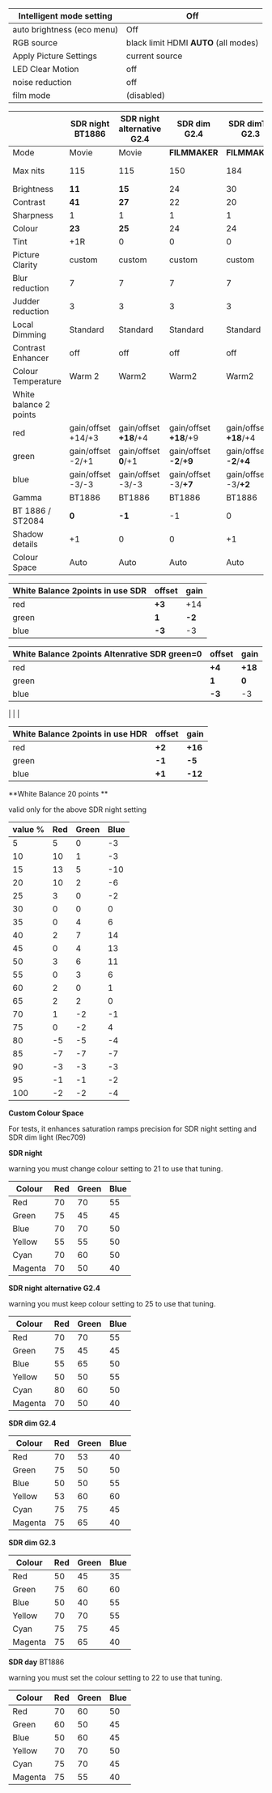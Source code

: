 | Intelligent mode setting   | Off                                     |
| -------------------------- | --------------------------------------- |
| auto brightness (eco menu) | Off                                     |
| RGB source                 | black limit  HDMI  **AUTO** (all modes) |
| Apply Picture Settings     | current source                          |
| LED Clear Motion           | off                                     |
| noise reduction            | off                                     |
| film mode                  | (disabled)                              |


|                        | SDR night BT1886   | SDR night   alternative  G2.4 | SDR dim G2.4              | SDR dimTV G2.3            | SDR day BT1886         | SDR day luminous G2.2  | SDR day live/game/sport | HDR film night       | HDR  film day Maximum | HDR film day/dim     | SDR PS4 day gaming     |
| ---------------------- | ------------------ | ----------------------------- | ------------------------- | ------------------------- | ---------------------- | ---------------------- | ----------------------- | -------------------- | --------------------- | -------------------- | ---------------------- |
| Mode                   | Movie              | Movie                         | **FILMMAKER**             | **FILMMAKER**             | **FILMMAKER**/standard | standard               | **Natural**             | Movie                | **FILMMAKER**         | **FILMMAKER**        | standard               |
| Max nits               | 115                | 115                           | 150                       | 184                       | 226                    | 276                    | x                       | 50%/100% **100/450** | 50%/100% **254/1016** | 50%/100% **195/854** | x                      |
| Brightness             | **11**             | **15**                        | 24                        | 30                        | 27                     | 35                     | 40                      | **24**               | **50**                | **44**               | 35                     |
| Contrast               | **41**             | **27**                        | 22                        | 20                        | **41**                 | **41**                 | 20                      | **26**               | **38**                | **33**               | 40                     |
| Sharpness              | 1                  | 1                             | 1                         | 1                         | 1                      | 1                      | 1                       | 0                    | 0                     | 0                    | 1                      |
| Colour                 | **23**             | **25**                        | 24                        | 24                        | **22**                 | **18**                 | **21**                  | **30**               | **26**                | **27**               | **18**                 |
| Tint                   | +1R                | 0                             | 0                         | 0                         | +1R                    | +1R                    | +1R                     | +1R                  | +1R                   | +1R                  | +1R                    |
| Picture Clarity        | custom             | custom                        | custom                    | custom                    | custom                 | custom                 | custom                  | custom               | custom                | custom               | **auto**               |
| Blur reduction         | 7                  | 7                             | 7                         | 7                         | 7                      | 7                      | **10**                  | 7                    | 7                     | 7                    |                        |
| Judder reduction       | 3                  | 3                             | 3                         | 3                         | 3                      | 3                      | **5**                   | 3                    | 3                     | 3                    |                        |
| Local Dimming          | Standard           | Standard                      | Standard                  | Standard                  | Standard               | Standard               | Standard                | **Standard**         | **Standard**          | **Standard**         | Standard               |
| Contrast Enhancer      | off                | off                           | off                       | off                       | off                    | off                    | off                     | **High**             | **low**               | **low**              | off                    |
| Colour Temperature     | Warm 2             | Warm2                         | Warm2                     | Warm2                     | Warm 2                 | Warm 2                 | Warm 2                  | Warm 2               | Warm 2                | Warm 2               | Warm 2                 |
| White balance 2 points |                    |                               |                           |                           |                        |                        |                         |                      |                       |                      |                        |
| red                    | gain/offset +14/+3 | gain/offset **+18**/+4        | gain/offset **+18**/+9    | gain/offset **+18**/+4    | gain/offset +14/+3     | **gain/offset +15/+2** |                         | gain/offset +16/+2   | gain/offset +16/+2    | gain/offset +16/+2   | **gain/offset +15/+2** |
| green                  | gain/offset -2/+1  | gain/offset **0**/+1          | gain/offset **-2**/**+9** | gain/offset **-2**/**+4** | gain/offset -2/+1      | **gain/offset -3/1**   |                         | gain/offset -5/-1    | gain/offset -5/-1     | gain/offset -5/+1    | **gain/offset -3/1**   |
| blue                   | gain/offset -3/-3  | gain/offset -3/-3             | gain/offset -3/**+7**     | gain/offset -3/**+2**     | gain/offset -3/-3      | **gain/offset -3 /-3** |                         | gain/offset -12/+1   | gain/offset -12/+1    | gain/offset -12/+1   | **gain/offset 0 /-3**  |
| Gamma                  | BT1886             | BT1886                        | BT1886                    | BT1886                    | BT1886                 | BT1886                 | BT1886                  | ST2084               | ST2084                | ST2084               | BT1886                 |
| BT 1886 / ST2084       | **0**              | **-1**                        | -1                        | 0                         | 0                      | **+1**                 | 0                       | **-3**               | **-2**                | **-2**               | 0                      |
| Shadow details         | +1                 | 0                             | 0                         | +1                        | +2                     | +3                     | +3                      | **-1**               | **+1**                | **0**                | 0                      |
| Colour Space           | Auto               | Auto                          | Auto                      | Auto                      | Auto                   | Auto                   | Native (greyed)         | **auto**             | **auto**              | **auto**             | **auto**               |



| White Balance 2points in use SDR | offset | gain   |
| -------------------------------- | ------ | ------ |
| red                              | **+3** | +14    |
| green                            | **1**  | **-2** |
| blue                             | **-3** | -3     |



| White Balance 2points Altenrative SDR green=0 | offset | gain    |
| --------------------------------------------- | ------ | ------- |
| red                                           | **+4** | **+18** |
| green                                         | **1**  | **0**   |
| blue                                          | **-3** | -3      |

|
|
|

| White Balance 2points in use HDR | offset | gain    |
| -------------------------------- | ------ | ------- |
| red                              | **+2** | **+16** |
| green                            | **-1** | **-5**  |
| blue                             | **+1** | **-12** |

**White Balance 20 points **

valid only for the above SDR night setting

| value % | Red  | Green | Blue |
| ------- | ---- | ----- | ---- |
| 5       | 5    | 0     | -3   |
| 10      | 10   | 1     | -3   |
| 15      | 13   | 5     | -10  |
| 20      | 10   | 2     | -6   |
| 25      | 3    | 0     | -2   |
| 30      | 0    | 0     | 0    |
| 35      | 0    | 4     | 6    |
| 40      | 2    | 7     | 14   |
| 45      | 0    | 4     | 13   |
| 50      | 3    | 6     | 11   |
| 55      | 0    | 3     | 6    |
| 60      | 2    | 0     | 1    |
| 65      | 2    | 2     | 0    |
| 70      | 1    | -2    | -1   |
| 75      | 0    | -2    | 4    |
| 80      | -5   | -5    | -4   |
| 85      | -7   | -7    | -7   |
| 90      | -3   | -3    | -3   |
| 95      | -1   | -1    | -2   |
| 100     | -2   | -2    | -4   |

**Custom Colour Space**

For tests, it enhances saturation ramps precision for SDR night setting and SDR dim light (Rec709)

**SDR night**

warning you must change colour setting to 21 to use that tuning. 

| Colour  | Red  | Green | Blue |
| ------- | ---- | ----- | ---- |
| Red     | 70   | 70    | 55   |
| Green   | 75   | 45    | 45   |
| Blue    | 70   | 70    | 50   |
| Yellow  | 55   | 55    | 50   |
| Cyan    | 70   | 60    | 50   |
| Magenta | 70   | 50    | 40   |

**SDR night** **alternative G2.4**

warning you must keep colour setting to 25 to use that tuning. 

| Colour  | Red  | Green | Blue |
| ------- | ---- | ----- | ---- |
| Red     | 70   | 70    | 55   |
| Green   | 75   | 45    | 45   |
| Blue    | 55   | 65    | 50   |
| Yellow  | 50   | 50    | 55   |
| Cyan    | 80   | 60    | 50   |
| Magenta | 70   | 50    | 40   |



**SDR dim G2.4**

| Colour  | Red  | Green | Blue |
| ------- | ---- | ----- | ---- |
| Red     | 70   | 53    | 40   |
| Green   | 75   | 50    | 50   |
| Blue    | 50   | 50    | 55   |
| Yellow  | 53   | 60    | 60   |
| Cyan    | 75   | 75    | 45   |
| Magenta | 75   | 65    | 40   |



**SDR dim G2.3**

| Colour  | Red  | Green | Blue |
| ------- | ---- | ----- | ---- |
| Red     | 50   | 45    | 35   |
| Green   | 75   | 60    | 60   |
| Blue    | 50   | 40    | 55   |
| Yellow  | 70   | 70    | 55   |
| Cyan    | 75   | 75    | 45   |
| Magenta | 75   | 65    | 40   |



**SDR day** BT1886

warning you must set the colour setting to 22 to use that tuning.

| Colour  | Red  | Green | Blue |
| ------- | ---- | ----- | ---- |
| Red     | 70   | 60    | 50   |
| Green   | 60   | 50    | 45   |
| Blue    | 50   | 60    | 45   |
| Yellow  | 70   | 70    | 50   |
| Cyan    | 75   | 70    | 45   |
| Magenta | 75   | 55    | 40   |